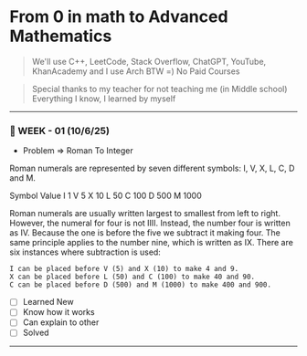 # From 0 in math to Advanced Mathematics 
> We'll use C++, LeetCode, Stack Overflow, ChatGPT, YouTube, KhanAcademy and I use Arch BTW =)
> No Paid Courses

> Special thanks to my teacher for not teaching me (in Middle school)
> Everything I know, I learned by myself

---

### 📅 WEEK - 01 (10/6/25)

- Problem => Roman To Integer

Roman numerals are represented by seven different symbols: I, V, X, L, C, D and M.

Symbol       Value
I             1
V             5
X             10
L             50
C             100
D             500
M             1000


Roman numerals are usually written largest to smallest from left to right. However, the numeral for four is not IIII. Instead, the number four is written as IV. Because the one is before the five we subtract it making four. The same principle applies to the number nine, which is written as IX. There are six instances where subtraction is used:

    I can be placed before V (5) and X (10) to make 4 and 9. 
    X can be placed before L (50) and C (100) to make 40 and 90. 
    C can be placed before D (500) and M (1000) to make 400 and 900.


- [ ] Learned New
- [ ] Know how it works
- [ ] Can explain to other
- [ ] Solved

---